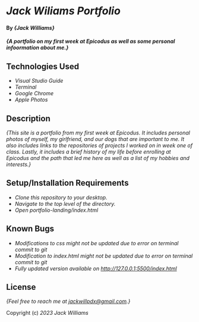 # _Jack Wiliams Portfolio_

#### By _**{Jack Williams}**_

#### _{A portfolio on my first week at Epicodus as well as some personal infoormation about me.}_

## Technologies Used

* _Visual Studio Guide_
* _Terminal_
* _Google Chrome_
* _Apple Photos_

## Description

_{This site is a portfolio from my first week at Epicodus. It includes personal photos of myself, my girlfriend, and our dogs that are important to me. It also includes links to the repositories of projects I worked on in week one of class. Lastly, it includes a brief history of my life before enrolling at Epicodus and the path that led me here as well as a list of my hobbies and interests.}_

## Setup/Installation Requirements

* _Clone this repository to your desktop._
* _Navigate to the top level of the directory._
* _Open portfolio-landing/index.html_

## Known Bugs

* _Modifications to css might not be updated due to error on terminal commit to git_
* _Modification to index.html might not be updated due to error on terminal commit to git_
* _Fully updated version available on http://127.0.0.1:5500/index.html_

## License

_{Feel free to reach me at jackwillpdx@gmail.com.}_

Copyright (c) _2023_ _Jack Williams_